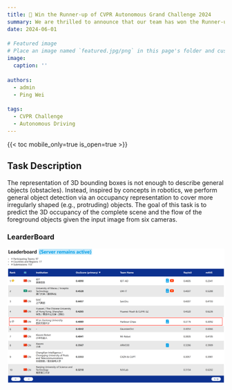 ```yaml
---
title: 🎉 Win the Runner-up of CVPR Autonomous Grand Challenge 2024
summary: We are thrilled to announce that our team has won the Runner-up of the CVPR Autonomous Grand Challenge 2024 in Occupancy and Flow Prediction track!
date: 2024-06-01

# Featured image
# Place an image named `featured.jpg/png` in this page's folder and customize its options here.
image:
  caption: ''

authors:
  - admin
  - Ping Wei

tags:
  - CVPR Challenge
  - Autonomous Driving
---
```


{{< toc mobile_only=true is_open=true >}}

## Task Description

The representation of 3D bounding boxes is not enough to describe general objects (obstacles). Instead, inspired by concepts in robotics, we perform general object detection via an occupancy representation to cover more irregularly shaped (e.g., protruding) objects. The goal of this task is to predict the 3D occupancy of the complete scene and the flow of the foreground objects given the input image from six cameras.

### LearderBoard

![learderboard](https://github.com/lzzzzzm/lzzzzzm.github.io/blob/main/content/post/cvpr-challenge-2024/learderboard.png)